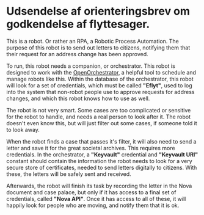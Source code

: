 # Udsendelse af orienteringsbrev om godkendelse af flyttesager.

This is a robot. Or rather an RPA, a Robotic Process Automation. The purpose of this robot is to send out letters to citizens, notifying them that their request for an address change has been approved.

To run, this robot needs a companion, or orchestrator. This robot is designed to work with the [OpenOrchestrator](https://github.com/itk-dev-rpa/OpenOrchestrator), a helpful tool to schedule and manage robots like this.
Within the database of the orchestrator, this robot will look for a set of credentials, which must be called **"Eflyt"**, used to log into the system that non-robot people use to approve requests for address changes, and which this robot knows how to use as well.

The robot is not very smart. Some cases are too complicated or sensitive for the robot to handle, and needs a real person to look after it. The robot doesn't even know this, but will just filter out some cases, if someone told it to look away.

When the robot finds a case that passes it's filter, it will also need to send a letter and save it for the great societal archives. This requires more credentials.
In the orchestrator, a **"Keyvault"** credential and **"Keyvault URI"** constant should contain the information the robot needs to look for a very secure store of certificates, needed to send letters digitally to citizens. With these, the letters will be safely sent and received.

Afterwards, the robot will finish its task by recording the letter in the Nova document and case palace, but only if it has access to a final set of credentials, called **"Nova API"**. Once it has access to all of these, it will happily look for people who are moving, and notify them that it is ok.
